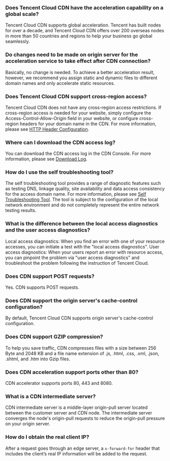 ### Does Tencent Cloud CDN have the acceleration capability on a global scale?
Tencent Cloud CDN supports global acceleration. Tencent has built nodes for over a decade, and Tencent Cloud CDN offers over 200 overseas nodes in more than 50 countries and regions to help your business go global seamlessly.

### Do changes need to be made on origin server for the acceleration service to take effect after CDN connection?
Basically, no change is needed. To achieve a better acceleration result, however, we recommend you assign static and dynamic files to different domain names and only accelerate static resources.

### Does Tencent Cloud CDN support cross-region access?
Tencent Cloud CDN does not have any cross-region access restrictions. If cross-region access is needed for your website, simply configure the Access-Control-Allow-Origin field in your website, or configure cross-region headers for your domain name in the CDN. For more information, please see [HTTP Header Configuration](https://intl.cloud.tencent.com/doc/product/228/6296).

### Where can I download the CDN access log?
You can download the CDN access log in the CDN Console. For more information, please see [Download Log](https://intl.cloud.tencent.com/document/product/228/6316#.E6.97.A5.E5.BF.97.E4.B8.8B.E8.BD.BD).

### How do I use the self troubleshooting tool?
The self troubleshooting tool provides a range of diagnostic features such as testing DNS, linkage quality, site availability and data access consistency for the access domain name. For more information, please see [Self Troubleshooting Tool](https://intl.cloud.tencent.com/document/product/228/6304). The tool is subject to the configuration of the local network environment and do not completely represent the entire network testing results.

### What is the difference between the local access diagnostics and the user access diagnostics?
Local access diagnostics: When you find an error with one of your resource accesses, you can initiate a test with the "local access diagnostics".
User access diagnostics: When your users report an error with resource access, you can pinpoint the problem via "user access diagnostics" and troubleshoot the problem following the instruction of Tencent Cloud.

### Does CDN support POST requests?
Yes. CDN supports POST requests.

### Does CDN support the origin server's cache-control configuration?
By default, Tencent Cloud CDN supports origin server's cache-control configuration.

### Does CDN support GZIP compression?
To help you save traffic, CDN compresses files with a size between 256 Byte and 2048 KB and a file name extension of .js, .html, .css, .xml, .json, .shtml, and .htm into Gzip files.

### Does CDN acceleration support ports other than 80?
CDN accelerator supports ports 80, 443 and 8080.

### What is a CDN intermediate server?
CDN intermediate server is a middle-layer origin-pull server located between the customer server and CDN node. The intermediate server converges the node's origin-pull requests to reduce the origin-pull pressure on your origin server.

### How do I obtain the real client IP?
After a request goes through an edge server, a `x-forward-for` header that includes the client’s real IP information will be added to the request.
